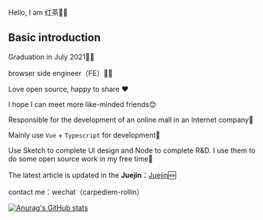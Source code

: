 Hello, I am 红茶👋👋

## Basic introduction

Graduation in July 2021👨‍🎓 

browser side engineer（FE）👨‍💻‍ 

Love open source, happy to share ❤️

I hope I can meet more like-minded friends😊

Responsible for the  development of an online mall in an Internet company🏬

Mainly use `Vue` + `Typescript` for development🥂

Use Sketch to complete UI design and Node to complete R&D. I use them to do some open source work in my free time🌃

The latest article is updated in the **Juejin**：[Juejin](https://juejin.cn/user/3720403077840519)🆕

contact me：wechat（carpediem-rollin）



[![Anurag's GitHub stats](https://github-readme-stats.vercel.app/api?username=vkcyan&show_icons=true)](https://github.com/anuraghazra/github-readme-stats)

